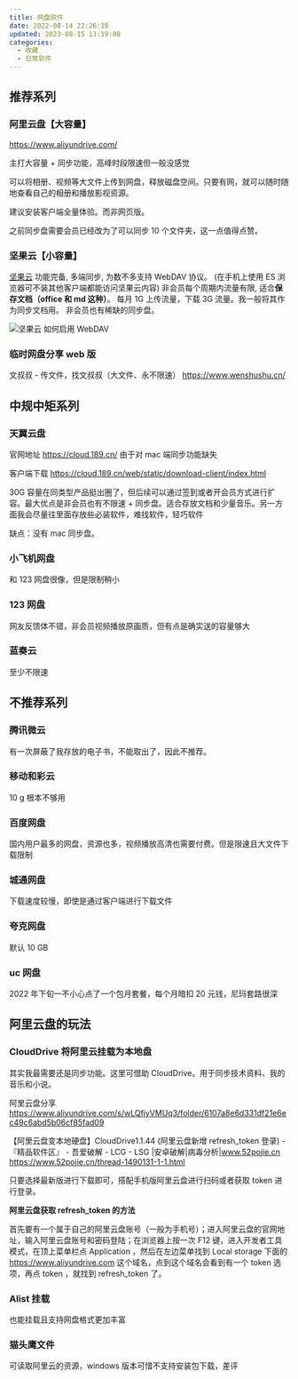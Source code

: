 ```yaml
---
title: 网盘软件
date: 2022-08-14 22:26:18
updated: 2023-08-15 13:19:00
categories:
  - 收藏
  - 日常软件
---
```


## 推荐系列

### 阿里云盘【大容量】

<https://www.aliyundrive.com/>

主打大容量 + 同步功能，高峰时段限速但一般没感觉

可以将相册、视频等大文件上传到网盘，释放磁盘空间。只要有网，就可以随时随地查看自己的相册和播放影视资源。

建议安装客户端全量体验。而非网页版。

之前同步盘需要会员已经改为了可以同步 10 个文件夹，这一点值得点赞。

### 坚果云【小容量】

[坚果云](https://www.jianguoyun.com/)
功能完备, 多端同步, 为数不多支持 WebDAV 协议。 (在手机上使用 ES 浏览器可不装其他客户端都能访问坚果云内容)
非会员每个周期内流量有限, 适合**保存文档（office 和 md 这种）**。
每月 1G 上传流量，下载 3G 流量。我一般将其作为同步文档用。
非会员也有稀缺的同步盘。

<!-- more -->

![坚果云 如何启用 WebDAV](/images/收藏-我的软件/专题-网盘类软件分享/WebDAV%E5%90%AF%E7%94%A8.png)

### 临时网盘分享 web 版

文叔叔 - 传文件，找文叔叔（大文件、永不限速）
<https://www.wenshushu.cn/>

## 中规中矩系列

### 天翼云盘

官网地址
<https://cloud.189.cn/> 由于对 mac 端同步功能缺失

客户端下载
<https://cloud.189.cn/web/static/download-client/index.html>

30G 容量在同类型产品挺出圈了，但后续可以通过签到或者开会员方式进行扩容。最大优点是非会员也有不限速 + 同步盘。适合存放文档和少量音乐。另一方面我会尽量往里面存放些必装软件，难找软件，轻巧软件

缺点：没有 mac 同步盘。

### 小飞机网盘

和 123 网盘很像，但是限制稍小

### 123 网盘

网友反馈体不错，非会员视频播放原画质，但有点是确实送的容量够大

### 蓝奏云

至少不限速

## 不推荐系列

### 腾讯微云

有一次屏蔽了我存放的电子书，不能取出了，因此不推荐。

### 移动和彩云

10 g 根本不够用

### 百度网盘

国内用户最多的网盘，资源也多，视频播放高清也需要付费。但是限速且大文件下载限制

### 城通网盘

下载速度较慢，即使是通过客户端进行下载文件

### 夸克网盘

默认 10 GB

### uc 网盘

2022 年下旬一不小心点了一个包月套餐，每个月暗扣 20 元钱，尼玛套路很深

## 阿里云盘的玩法

### CloudDrive 将阿里云挂载为本地盘

其实我最需要还是同步功能。这里可借助 CloudDrive。用于同步技术资料、我的音乐和小说。

阿里云盘分享
<https://www.aliyundrive.com/s/wLQfjyVMUq3/folder/6107a8e6d331df21e6ec49c6abd5b06cf85fad09>

【阿里云盘变本地硬盘】CloudDrive1.1.44 (阿里云盘新增 refresh_token 登录) - 『精品软件区』 - 吾爱破解 - LCG - LSG |安卓破解|病毒分析|www.52pojie.cn
<https://www.52pojie.cn/thread-1490131-1-1.html>

只要选择最新版进行下载即可，搭配手机版阿里云盘进行扫码或者获取 token 进行登录。

**阿里云盘获取 refresh_token 的方法**

首先要有一个属于自己的阿里云盘账号（一般为手机号）；进入阿里云盘的官网地址，输入阿里云盘账号和密码登陆；在浏览器上按一次 F12 键，进入开发者工具模式，在顶上菜单栏点 Application ，然后在左边菜单找到 Local storage 下面的 <https://www.aliyundrive.com> 这个域名，点到这个域名会看到有一个 token 选项，再点 token ，就找到 refresh_token 了。

### Alist 挂载

也能挂载且支持网盘格式更加丰富

### 猫头鹰文件

可读取阿里云的资源，windows 版本可惜不支持安装包下载，差评
